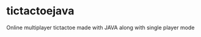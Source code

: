 tictactoejava
=============

Online multiplayer tictactoe made with JAVA along with single player mode

